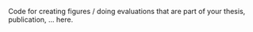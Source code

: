 Code for creating figures / doing evaluations that are part of your thesis, publication, ... here.

